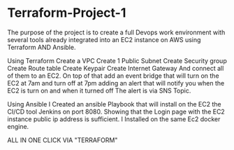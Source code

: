 # Terraform-Project-1

The purpose of the project is to create a full Devops work environment with several tools
already integrated into an EC2 instance on AWS using Terraform AND Ansible.

Using Terraform
Create a VPC
Create 1 Public Subnet
Create Security group
Create Route table
Create Keypair
Create Internet Gateway
And connect all of them to an EC2.
On top of that add an event bridge that will turn on the EC2 at 7am and turn off at 7pm
adding an alert that will notify you when the EC2 is turn on and when it turned off
The alert is via SNS Topic.

Using Ansible
I Created an ansible Playbook that will install on the EC2 the CI/CD tool Jenkins on port 8080.
Showing that the Login page with the EC2 instance public ip address is sufficient.
I Installed on the same Ec2 docker engine.

ALL IN ONE CLICK VIA "TERRAFORM"
